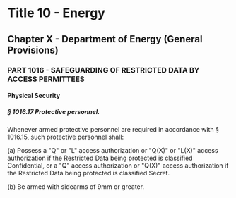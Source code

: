 
# Title 10 - Energy
## Chapter X - Department of Energy (General Provisions)
### PART 1016 - SAFEGUARDING OF RESTRICTED DATA BY ACCESS PERMITTEES
#### Physical Security
##### § 1016.17 Protective personnel.

Whenever armed protective personnel are required in accordance with § 1016.15, such protective personnel shall:

(a) Possess a "Q" or "L" access authorization or "Q(X)" or "L(X)" access authorization if the Restricted Data being protected is classified Confidential, or a "Q" access authorization or "Q(X)" access authorization if the Restricted Data being protected is classified Secret.

(b) Be armed with sidearms of 9mm or greater.
